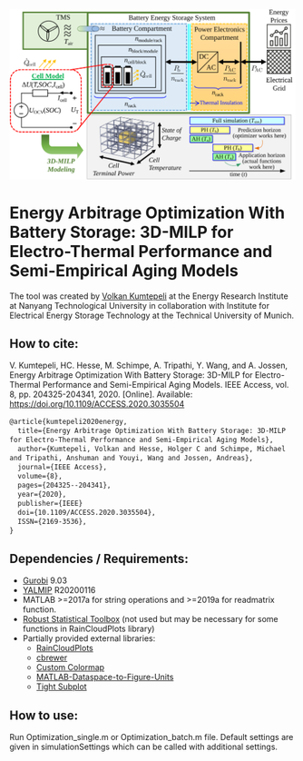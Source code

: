 <p align="center">
  <img src="doc/img/GraphicalAbstract.svg" />
</p>

# Energy Arbitrage Optimization With Battery Storage: 3D-MILP for Electro-Thermal Performance and Semi-Empirical Aging Models


The tool was created by [Volkan Kumtepeli](https://scholar.google.com/citations?user=Z43mRIsAAAAJ&hl=en) at the Energy Research Institute at Nanyang Technological University
in collaboration with Institute for Electrical Energy Storage Technology at the Technical University of Munich.


## How to cite: 

V. Kumtepeli, HC. Hesse, M. Schimpe, A. Tripathi, Y. Wang, and A. Jossen,
Energy Arbitrage Optimization With Battery Storage: 3D-MILP for Electro-Thermal Performance and Semi-Empirical Aging Models.
IEEE Access, vol. 8, pp. 204325-204341, 2020. [Online]. Available:
https://doi.org/10.1109/ACCESS.2020.3035504

```
@article{kumtepeli2020energy,
  title={Energy Arbitrage Optimization With Battery Storage: 3D-MILP for Electro-Thermal Performance and Semi-Empirical Aging Models},
  author={Kumtepeli, Volkan and Hesse, Holger C and Schimpe, Michael and Tripathi, Anshuman and Youyi, Wang and Jossen, Andreas},
  journal={IEEE Access},
  volume={8},
  pages={204325--204341},
  year={2020},
  publisher={IEEE}
  doi={10.1109/ACCESS.2020.3035504},
  ISSN={2169-3536},
}

```


## Dependencies / Requirements: 

* [Gurobi](https://www.gurobi.com/) 9.03
* [YALMIP](https://yalmip.github.io/download/) R20200116
* MATLAB >=2017a for string operations and >=2019a for readmatrix function.
* [Robust Statistical Toolbox](https://github.com/CPernet/Robust_Statistical_Toolbox) (not used but may be necessary for some functions in RainCloudPlots library) 
* Partially provided external libraries: 
  - [RainCloudPlots](https://github.com/RainCloudPlots/RainCloudPlots)
  - [cbrewer](https://www.mathworks.com/matlabcentral/fileexchange/34087-cbrewer-colorbrewer-schemes-for-matlab)
  - [Custom Colormap](https://www.mathworks.com/matlabcentral/fileexchange/69470-custom-colormap)
  - [MATLAB-Dataspace-to-Figure-Units](https://github.com/michellehirsch/MATLAB-Dataspace-to-Figure-Units)
  - [Tight Subplot](https://www.mathworks.com/matlabcentral/fileexchange/27991-tight_subplot-nh-nw-gap-marg_h-marg_w)


## How to use: 

Run Optimization_single.m or Optimization_batch.m file. Default settings are given in simulationSettings which can be called with additional settings.